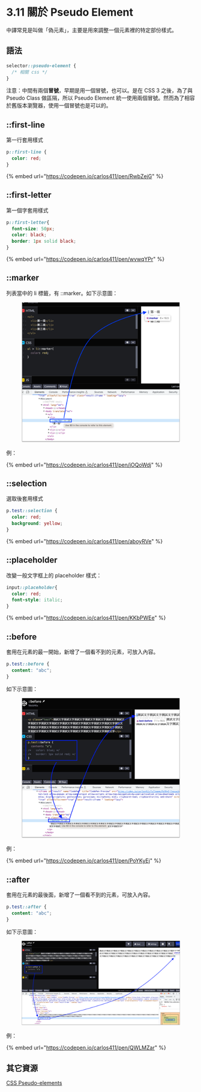 # 3.11 關於 Pseudo Element

中譯常見是叫做「偽元素」，主要是用來調整一個元素裡的特定部份樣式。

## 語法

```css
selector::pseudo-element {
  /* 相關 css */
}
```

注意：中間有兩個**冒號**，早期是用一個冒號，也可以。是在 CSS 3 之後，為了與 Pseudo Class 做區隔，所以 Pseudo Element 統一使用兩個冒號。然而為了相容於舊版本瀏覽器，使用一個冒號也是可以的。



## ::first-line

第一行套用樣式

```css
p::first-line {
  color: red;
}
```

{% embed url="https://codepen.io/carlos411/pen/RwbZejG" %}



## ::first-letter

第一個字套用樣式

```css
p::first-letter{
  font-size: 50px;
  color: black;
  border: 1px solid black;
}
```

{% embed url="https://codepen.io/carlos411/pen/wvwqYPr" %}



## ::marker

列表當中的 li 標籤，有 ::marker。如下示意圖：

<figure><img src="../.gitbook/assets/li_marker.png" alt=""><figcaption></figcaption></figure>



例：

{% embed url="https://codepen.io/carlos411/pen/jOQoWdj" %}



## ::selection

選取後套用樣式

```css
p.test::selection {
  color: red;
  background: yellow;
}
```

{% embed url="https://codepen.io/carlos411/pen/aboyRVe" %}



## ::placeholder

改變一般文字框上的 placeholder 樣式：

```css
input::placeholder{
  color: red;
  font-style: italic;
}
```

{% embed url="https://codepen.io/carlos411/pen/KKbPWEe" %}



## ::before

套用在元素的最一開始，新增了一個看不到的元素，可放入內容。

```css
p.test::before {
  content: "abc";
}
```

如下示意圖：

<figure><img src="../.gitbook/assets/el_before.png" alt=""><figcaption></figcaption></figure>

例：

{% embed url="https://codepen.io/carlos411/pen/PoYKyEj" %}



## ::after

套用在元素的最後面，新增了一個看不到的元素，可放入內容。

```css
p.test::after {
  content: "abc";
}
```

如下示意圖：

<figure><img src="../.gitbook/assets/el_after.png" alt=""><figcaption></figcaption></figure>



例：

{% embed url="https://codepen.io/carlos411/pen/QWLMZar" %}



## 其它資源

[CSS Pseudo-elements](https://www.w3schools.com/css/css\_pseudo\_elements.asp)

